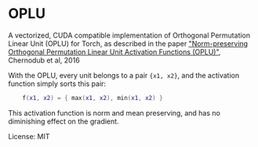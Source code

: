 # OPLU

A vectorized, CUDA compatible implementation of Orthogonal Permutation Linear Unit (OPLU) for Torch, as described in the paper ["Norm-preserving Orthogonal Permutation Linear Unit Activation Functions (OPLU)"](https://arxiv.org/abs/1604.02313), Chernodub et al, 2016

With the OPLU, every unit belongs to a pair `{x1, x2}`, and the activation function simply sorts this pair:
```lua
    f(x1, x2) = { max(x1, x2), min(x1, x2) } 
```
This activation function is norm and mean preserving, and has no diminishing effect on the gradient.

License: MIT
